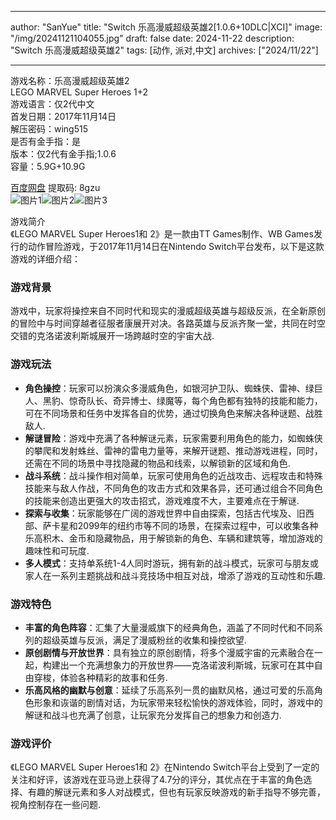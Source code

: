 
---
author: "SanYue"
title: "Switch 乐高漫威超级英雄2[1.0.6+10DLC|XCI]"
image: "/img/20241121104055.jpg"
draft: false
date: 2024-11-22
description: "Switch 乐高漫威超级英雄2"
tags: [动作, 派对,中文]
archives: ["2024/11/22"]

---

游戏名称：乐高漫威超级英雄2   
LEGO MARVEL Super Heroes 1+2    
游戏语言：仅2代中文  
首发日期：2017年11月14日  
解压密码：wing515  
是否有金手指：是  
版本：仅2代有金手指;1.0.6   
容量：5.9G+10.9G

[百度网盘](https://pan.baidu.com/s/15TMoCBb---zAjuqSkVJDsg) 提取码: 8gzu  
![图片1](/img/dea1299.jpg)![图片2](/img/effea0dfc.jpg)![图片3](/img/06237e47.jpg)  

游戏简介  
《LEGO MARVEL Super Heroes1和 2》是一款由TT Games制作、WB Games发行的动作冒险游戏，于2017年11月14日在Nintendo Switch平台发布，以下是这款游戏的详细介绍：

### 游戏背景
游戏中，玩家将操控来自不同时代和现实的漫威超级英雄与超级反派，在全新原创的冒险中与时间穿越者征服者康展开对决。各路英雄与反派齐聚一堂，共同在时空交错的克洛诺波利斯城展开一场跨越时空的宇宙大战.

### 游戏玩法
- **角色操控**：玩家可以扮演众多漫威角色，如银河护卫队、蜘蛛侠、雷神、绿巨人、黑豹、惊奇队长、奇异博士、绿魔等，每个角色都有独特的技能和能力，可在不同场景和任务中发挥各自的优势，通过切换角色来解决各种谜题、战胜敌人.
- **解谜冒险**：游戏中充满了各种解谜元素，玩家需要利用角色的能力，如蜘蛛侠的攀爬和发射蛛丝、雷神的雷电力量等，来解开谜题、推动游戏进程，同时，还需在不同的场景中寻找隐藏的物品和线索，以解锁新的区域和角色.
- **战斗系统**：战斗操作相对简单，玩家可使用角色的近战攻击、远程攻击和特殊技能来与敌人作战，不同角色的攻击方式和效果各异，还可通过组合不同角色的技能来创造出更强大的攻击招式，游戏难度不大，主要难点在于解谜.
- **探索与收集**：玩家能够在广阔的游戏世界中自由探索，包括古代埃及、旧西部、萨卡星和2099年的纽约市等不同的场景，在探索过程中，可以收集各种乐高积木、金币和隐藏物品，用于解锁新的角色、车辆和建筑等，增加游戏的趣味性和可玩度.
- **多人模式**：支持单系统1-4人同时游玩，拥有新的战斗模式，玩家可与朋友或家人在一系列主题挑战和战斗竞技场中相互对战，增添了游戏的互动性和乐趣.

### 游戏特色
- **丰富的角色阵容**：汇集了大量漫威旗下的经典角色，涵盖了不同时代和不同系列的超级英雄与反派，满足了漫威粉丝的收集和操控欲望.
- **原创剧情与开放世界**：具有独立的原创剧情，将多个漫威宇宙的元素融合在一起，构建出一个充满想象力的开放世界——克洛诺波利斯城，玩家可在其中自由穿梭，体验各种精彩的故事和任务.
- **乐高风格的幽默与创意**：延续了乐高系列一贯的幽默风格，通过可爱的乐高角色形象和诙谐的剧情对话，为玩家带来轻松愉快的游戏体验，同时，游戏中的解谜和战斗也充满了创意，让玩家充分发挥自己的想象力和创造力.

### 游戏评价
《LEGO MARVEL Super Heroes1和 2》在Nintendo Switch平台上受到了一定的关注和好评，该游戏在亚马逊上获得了4.7分的评分，其优点在于丰富的角色选择、有趣的解谜元素和多人对战模式，但也有玩家反映游戏的新手指导不够完善，视角控制存在一些问题.
 
